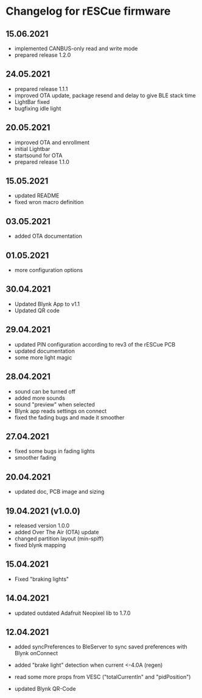 # Changelog for rESCue firmware

## 15.06.2021

- implemented CANBUS-only read and write mode
- prepared release 1.2.0

## 24.05.2021

- prepared release 1.1.1
- improved OTA update, package resend and delay to give BLE stack time
- LightBar fixed
- bugfixing idle light

## 20.05.2021

- improved OTA and enrollment
- initial Lightbar
- startsound for OTA
- prepared release 1.1.0

## 15.05.2021

- updated README
- fixed wron macro definition

## 03.05.2021

- added OTA documentation

## 01.05.2021

- more configuration options

## 30.04.2021

- Updated Blynk App to v1.1
- Updated QR code

## 29.04.2021

- updated PIN configuration according to rev3 of the rESCue PCB
- updated documentation
- some more light magic

## 28.04.2021

- sound can be turned off
- added more sounds
- sound "preview" when selected
- Blynk app reads settings on connect
- fixed the fading bugs and made it smoother

## 27.04.2021

- fixed some bugs in fading lights
- smoother fading

## 20.04.2021

- updated doc, PCB image and sizing

## 19.04.2021 (v1.0.0)

- released version 1.0.0
- added Over The Air (OTA) update
- changed partition layout (min-spiff)
- fixed blynk mapping

## 15.04.2021

- Fixed "braking lights"

## 14.04.2021

- updated outdated Adafruit Neopixel lib to 1.7.0

## 12.04.2021

- added syncPreferences to BleServer to sync saved preferences with Blynk onConnect
- added "brake light" detection when current <-4.0A (regen)
- read some more props from VESC ("totalCurrentIn" and "pidPosition")

- updated Blynk QR-Code

